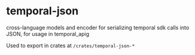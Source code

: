 # temporal-json
cross-language models and encoder for serializing temporal sdk calls into JSON, for usage in temporal_apig

Used to export in crates at `/crates/temporal-json-*`